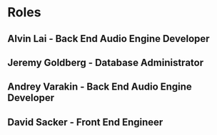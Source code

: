 # Roles
## Alvin Lai - Back End Audio Engine Developer
## Jeremy Goldberg - Database Administrator
## Andrey Varakin - Back End Audio Engine Developer
## David Sacker - Front End Engineer 